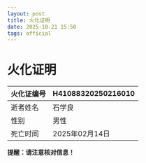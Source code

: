 ```yaml
---
layout: post
title: 火化证明
date: 2025-10-21 15:50
tags: official
---
```


# 火化证明

| 火化证编号   | H41088320250216010       |
|--------------|--------------------------|
| 逝者姓名     | 石学良                   |
| 性别         | 男性                     |
| 死亡时间     | 2025年02月14日           |

**提醒：请注意核对信息！**
